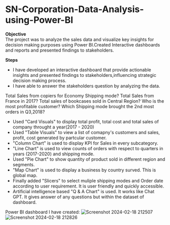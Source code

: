 # SN-Corporation-Data-Analysis-using-Power-BI

**Objective**  
The project was to analyze the sales data and visualize key insights for decision making purposes using Power BI.Created Interactive dashboards and reports and presented findings to stakeholders.

**Steps**  
- I have developed an interactive dashboard that provide actionable insights and presented findings to stakeholders,influencing strategic decision making process.
- I have able to answer the stakeholders question by analyzing the data.  

Total Sales from copiers for Economy Shipping mode?
Total Sales from France in 2017?
Total sales of bookcases sold in Central Region?
Who is the most profitable customer?
Which Shipping mode brought the 2nd most orders in Q3,2018?

- Used "Card Visuals" to display total profit, total cost and total sales of company throught a year(2017 - 2020)
- Used "Table Visuals" to view a list of comapny's customers and sales, profit, cost generated by partcular customer.
- "Column Chart" is used to display KPI for Sales in every subcategory.
- "Line Chart" is used to view counts of orders with respect to quarters in years (2017-2020) and shipping mode.
- Used "Pie Chart" to show quantity of product sold in different region and segments.
- "Map Chart" is used to display a business by country surved. This is global map.
-  Finally added "Slicers" to select muliple shipping modes and Order date according to user requirement. It is user friendly and quickly accessible.
-  Artificial intelligence based "Q & A Chart" is used. It works like Chat GPT. It gives answer of any questions but within the dataset of dashboard.  

  Power BI dashboard I have created:
 ![Screenshot 2024-02-18 212507](https://github.com/SaravanakumarVe/SN-Corporation-Data-Analysis-using-Power-BI/assets/157964968/436a9f42-45f2-44dc-9131-a16c29ee3beb)
 ![Screenshot 2024-02-18 212826](https://github.com/SaravanakumarVe/SN-Corporation-Data-Analysis-using-Power-BI/assets/157964968/b026d1c2-f5a9-4c94-a056-89c87effe38a)
